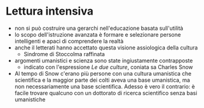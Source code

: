 # Lettura intensiva
- non si può costruire una gerarchi nell'educazione basata sull'utilità
- lo scopo dell'istruzione avanzata è formare e selezionare persone intelligenti e apaci di comprendere la realtà
- anche il letterati hanno accettato questa visione assiologica della cultura
    - Sindrome di Stoccolma raffinata
- argomenti umanistici e scienza sono state ingiustamente contrapposte
    - indicato con l'espressione *Le due culture*, coniata sa Charles Snow
- Al tempo di Snow c'erano più persone con una cultura umanistica che scientifica e la maggior parte dei colti aveva una base umanistica, ma non necessariamente una base scientifica. Adesso è vero il contrario: è facile trovare qualcuno con un dottorato di ricerca scientifico senza basi umanistiche